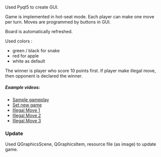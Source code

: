 Used Pyqt5 to create GUI.  
  
Game is implemented in hot-seat mode. Each player can make one move per turn. Moves are programmed by buttons in GUI.  
  
Board is automatically refreshed.  
  
Used colors :
- green / black for snake
- red for apple
- white as default

The winner is player who score 10 points first. If player make illegal move, then opponent is declared the winner.

##### Example videos:
- [Sample gameplay](https://youtu.be/ObHu2G1p-lc)
- [Set new game](https://youtu.be/KeQRyPDkdPA)
- [Illegal Move 1](https://youtu.be/fHeLqrNwbKo)
- [Illegal Move 2](https://youtu.be/boScDifUY20)
- [Illegal Move 3](https://youtu.be/V0eqePLtjJk)
  
  
### Update  
Used QGraphicsScene, QGraphicsItem, resource file (as image) to update game.
